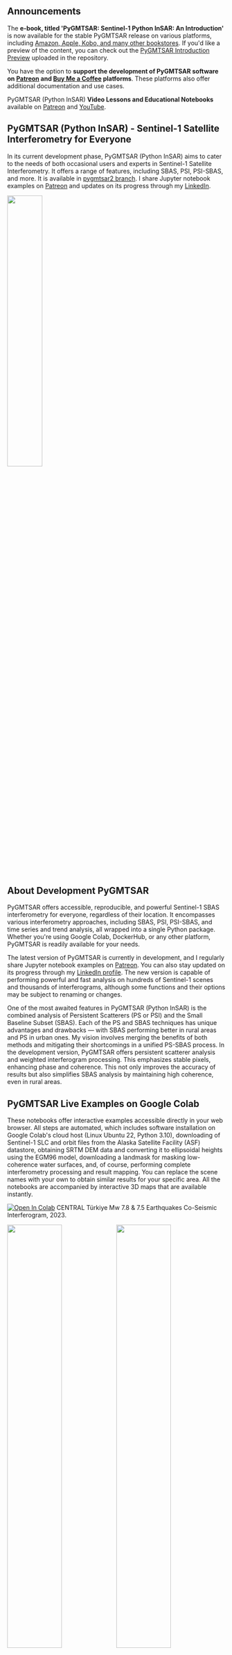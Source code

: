 ## Announcements

The **e-book, titled 'PyGMTSAR: Sentinel-1 Python InSAR: An Introduction'** is now available for the stable PyGMTSAR release on various platforms, including [Amazon, Apple, Kobo, and many other bookstores](https://books2read.com/b/PyGMTSAR-introduction). If you'd like a preview of the content, you can check out the [PyGMTSAR Introduction Preview](https://github.com/mobigroup/gmtsar/blob/pygmtsar2/book/PyGMTSAR_preview.pdf) uploaded in the repository.

You have the option to **support the development of PyGMTSAR software on [Patreon](https://www.patreon.com/pechnikov) and [Buy Me a Coffee](https://www.buymeacoffee.com/pechnikov) platforms**. These platforms also offer additional documentation and use cases.

PyGMTSAR (Python InSAR) **Video Lessons and Educational Notebooks** available on [Patreon](https://www.patreon.com/collection/12458) and [YouTube](https://www.youtube.com/channel/UCSEeXKAn9f_bDiTjT6l87Lg).

## PyGMTSAR (Python InSAR) - Sentinel-1 Satellite Interferometry for Everyone

In its current development phase, PyGMTSAR (Python InSAR) aims to cater to the needs of both occasional users and experts in Sentinel-1 Satellite Interferometry. It offers a range of features, including SBAS, PSI, PSI-SBAS, and more. It is available in [pygmtsar2 branch](https://github.com/mobigroup/gmtsar/tree/pygmtsar2). I  share Jupyter notebook examples on [Patreon](https://www.patreon.com/pechnikov) and updates on its progress through my [LinkedIn](https://www.linkedin.com/in/alexey-pechnikov/).

<img src="https://github.com/mobigroup/gmtsar/assets/7342379/3a7d8fda-a3e1-4282-b5ae-2b1c362b891d" width="40%" />

## About Development PyGMTSAR

PyGMTSAR offers accessible, reproducible, and powerful Sentinel-1 SBAS interferometry for everyone, regardless of their location. It encompasses various interferometry approaches, including SBAS, PSI, PSI-SBAS, and time series and trend analysis, all wrapped into a single Python package. Whether you're using Google Colab, DockerHub, or any other platform, PyGMTSAR is readily available for your needs.

The latest version of PyGMTSAR is currently in development, and I regularly share Jupyter notebook examples on [Patreon](https://www.patreon.com/pechnikov). You can also stay updated on its progress through my [LinkedIn profile](https://www.linkedin.com/in/alexey-pechnikov/). The new version is capable of performing powerful and fast analysis on hundreds of Sentinel-1 scenes and thousands of interferograms, although some functions and their options may be subject to renaming or changes.

One of the most awaited features in PyGMTSAR (Python InSAR) is the combined analysis of Persistent Scatterers (PS or PSI) and the Small Baseline Subset (SBAS). Each of the PS and SBAS techniques has unique advantages and drawbacks — with SBAS performing better in rural areas and PS in urban ones. My vision involves merging the benefits of both methods and mitigating their shortcomings in a unified PS-SBAS process. In the development version, PyGMTSAR offers persistent scatterer analysis and weighted interferogram processing. This emphasizes stable pixels, enhancing phase and coherence. This not only improves the accuracy of results but also simplifies SBAS analysis by maintaining high coherence, even in rural areas.

## PyGMTSAR Live Examples on Google Colab

These notebooks offer interactive examples accessible directly in your web browser. All steps are automated, which includes software installation on Google Colab's cloud host (Linux Ubuntu 22, Python 3.10), downloading of Sentinel-1 SLC and orbit files from the Alaska Satellite Facility (ASF) datastore, obtaining SRTM DEM data and converting it to ellipsoidal heights using the EGM96 model, downloading a landmask for masking low-coherence water surfaces, and, of course, performing complete interferometry processing and result mapping. You can replace the scene names with your own to obtain similar results for your specific area. All the notebooks are accompanied by interactive 3D maps that are available instantly. 

[![Open In Colab](https://colab.research.google.com/assets/colab-badge.svg)](https://colab.research.google.com/drive/1TARVTB7z8goZyEVDRWyTAKJpyuqZxzW2?usp=sharing) CENTRAL Türkiye Mw 7.8 & 7.5 Earthquakes Co-Seismic Interferogram, 2023.

<img src="https://github.com/mobigroup/gmtsar/assets/7342379/cce39fa5-0115-467e-836d-8361a37da935" width="50%"><img src="https://github.com/mobigroup/gmtsar/assets/7342379/47543745-e7b1-41cb-b9f3-6f73cb1f9fb3" width="50%">

[![Open In Colab](https://colab.research.google.com/assets/colab-badge.svg)](https://colab.research.google.com/drive/1dDFG8BoF4WfB6tOF5sAi5mjdBKRbhxHo?usp=sharing) Pico do Fogo Volcano Eruption on Cape Verde's Fogo Island, 2014.

<img src="https://github.com/mobigroup/gmtsar/assets/7342379/d2eda089-0730-4699-82db-9410712d55ff" width="50%"><img src="https://github.com/mobigroup/gmtsar/assets/7342379/694d9670-36c9-4e56-bfb8-056e0d038d58" width="50%">

[![Open In Colab](https://colab.research.google.com/assets/colab-badge.svg)](https://colab.research.google.com/drive/1d9RcqBmWIKQDEwJYo8Dh6M4tMjJtvseC?usp=sharing) La Cumbre Volcano Eruption Interferogram, 2020.

<img src="https://github.com/mobigroup/gmtsar/assets/7342379/93cc9c5c-a654-4cc6-a310-2f3337c95ce2" width="50%"><img src="https://github.com/mobigroup/gmtsar/assets/7342379/fe085c2b-5bd5-4385-a1fe-04144568e1cb" width="50%">

[![Open In Colab](https://colab.research.google.com/assets/colab-badge.svg)](https://colab.research.google.com/drive/1shNGvUlUiXeyV7IcTmDbWaEM6XrB0014?usp=sharing) Iran–Iraq Earthquake Co-Seismic Interferogram, 2017.

<img src="https://github.com/mobigroup/gmtsar/assets/7342379/7357a56a-d69f-451b-91ab-367cbf2af410" width="50%"><img src="https://github.com/mobigroup/gmtsar/assets/7342379/bcd807f9-5d48-4bb4-ac13-803305f3b6da" width="50%">

[![Open In Colab](https://colab.research.google.com/assets/colab-badge.svg)](https://colab.research.google.com/drive/1h4XxJZwFfm7EC8NUzl34cCkOVUG2uJr4?usp=sharing) Imperial Valley SBAS analysis, 2015.

<img src="https://github.com/mobigroup/gmtsar/assets/7342379/bbe0f043-af09-4724-9e50-5549d3f24adc" width="50%"><img src="https://github.com/mobigroup/gmtsar/assets/7342379/cd1d8c33-3488-41af-aece-985b4d4202ae" width="50%">

[![Open In Colab](https://colab.research.google.com/assets/colab-badge.svg)](https://colab.research.google.com/drive/1Gdz7ShTkbIQ3-0BBcTxuo1W_CxUegXMq?usp=sharing) Gastein Valley, Austria, 2021—2023. SBAS and PSI example for 28 scenes and 201 interferograms.

<img src="https://github.com/mobigroup/gmtsar/assets/7342379/72e504f2-3e2e-4048-8d21-014ce1c36794" width="50%"><img src="https://github.com/mobigroup/gmtsar/assets/7342379/682bcf8e-fbb1-4b14-84e2-788f5dab4016" width="50%">

[![Open In Colab](https://colab.research.google.com/assets/colab-badge.svg)](https://colab.research.google.com/drive/1J5E9KQnrZneiRf-wv2fDBCnEKh1m7kbK?usp=sharing) Gastein Valley, Austria, 2021—2023. PS-weighted SBAS and PSI example for 28 scenes and 201 interferograms.

<img src="https://github.com/mobigroup/gmtsar/assets/7342379/27bd0436-db6f-45cd-88c8-99332ec337d5" width="50%"><img src="https://github.com/mobigroup/gmtsar/assets/7342379/6d1181fb-5bdb-4923-ae64-74f59b48f9b4" width="50%">

## See Stable PyGMTSAR

The stable PyGMTSAR is available on GitHub, PyPI, DockerHub and Google Colab, see the project home page [PyGMTSAR GitHub Repository](https://github.com/mobigroup/gmtsar)

@ Alexey Pechnikov, 2023
